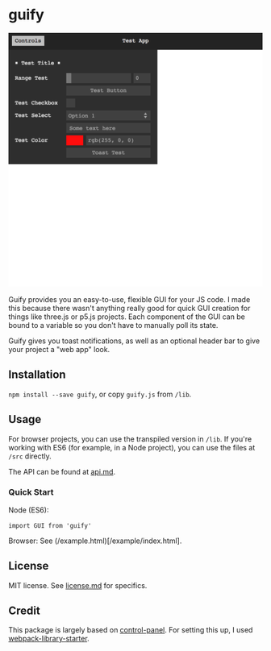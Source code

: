 # guify

![Example Screenshot](/docs/Guify.png)

Guify provides you an easy-to-use, flexible GUI for your JS code. I made this because
there wasn't anything really good for quick GUI creation for things like three.js or
p5.js projects. Each component of the GUI can be bound to a variable so you don't
have to manually poll its state.

Guify gives you toast notifications, as well as an optional header bar to give your
project a "web app" look.


## Installation
`npm install --save guify`, or copy `guify.js` from `/lib`.


## Usage
For browser projects, you can use the transpiled version in `/lib`.
If you're working with ES6 (for example, in a Node project), you can 
use the files at `/src` directly.

The API can be found at [api.md](/docs/api.md). 


### Quick Start
Node (ES6):
```
import GUI from 'guify'
```

Browser:
See (/example.html)[/example/index.html].


## License
MIT license. See [license.md](/license.md) for specifics.


## Credit
This package is largely based on [control-panel](https://github.com/freeman-lab/control-panel).
For setting this up, I used [webpack-library-starter](https://github.com/krasimir/webpack-library-starter).
